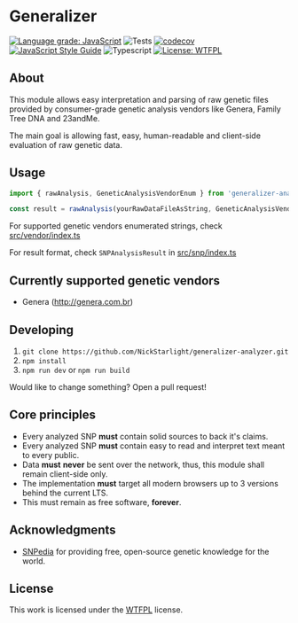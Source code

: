 # Generalizer
[![Language grade: JavaScript](https://img.shields.io/lgtm/grade/javascript/g/NickStarlight/generalizer-analyzer.svg?logo=lgtm&logoWidth=18)](https://lgtm.com/projects/g/NickStarlight/generalizer-analyzer/context:javascript)
![Tests](https://github.com/Nickstarlight/generalizer-analyzer/actions/workflows/tests.yml/badge.svg)
[![codecov](https://codecov.io/gh/NickStarlight/generalizer-analyzer/branch/main/graph/badge.svg?token=3OIPZHYHY4)](https://codecov.io/gh/NickStarlight/generalizer-analyzer)
[![JavaScript Style Guide](https://img.shields.io/badge/code_style-standard-brightgreen.svg)](https://standardjs.com)
![Typescript](https://img.shields.io/npm/types/typescript)
[![License: WTFPL](https://img.shields.io/badge/License-WTFPL-brightgreen.svg)](http://www.wtfpl.net/about/)

## About
This module allows easy interpretation and parsing of raw genetic files provided by consumer-grade genetic analysis vendors
like Genera, Family Tree DNA and 23andMe.

The main goal is allowing fast, easy, human-readable and client-side evaluation of raw genetic data.

## Usage
```js
import { rawAnalysis, GeneticAnalysisVendorEnum } from 'generalizer-analyzer'

const result = rawAnalysis(yourRawDataFileAsString, GeneticAnalysisVendorEnum.GENETICVENDORENUM)
```
For supported genetic vendors enumerated strings, check [src/vendor/index.ts](https://github.com/NickStarlight/generalizer-analyzer/blob/main/src/vendor/index.ts)

For result format, check `SNPAnalysisResult` in [src/snp/index.ts](https://github.com/NickStarlight/generalizer-analyzer/blob/main/src/snp/index.ts)

## Currently supported genetic vendors
* Genera (http://genera.com.br)

## Developing
1. `git clone https://github.com/NickStarlight/generalizer-analyzer.git`
2. `npm install`
3. `npm run dev` or `npm run build`

Would like to change something? Open a pull request!

## Core principles
* Every analyzed SNP **must** contain solid sources to back it's claims.
* Every analyzed SNP **must** contain easy to read and interpret text meant to every public.
* Data **must** **never** be sent over the network, thus, this module shall remain client-side only.
* The implementation **must** target all modern browsers up to 3 versions behind the current LTS.
* This must remain as free software, **forever**.

## Acknowledgments
* [SNPedia](https://www.snpedia.com) for providing free, open-source genetic knowledge for the world.

## License
This work is licensed under the [WTFPL](https://choosealicense.com/licenses/wtfpl/) license.

